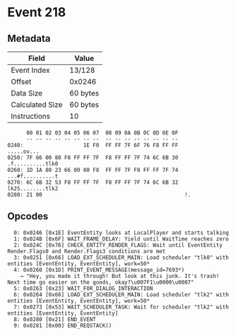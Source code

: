 # Event 218

## Metadata

| Field           | Value    |
|-----------------|----------|
| Event Index     | 13/128   |
| Offset          | 0x0246   |
| Data Size       | 60 bytes |
| Calculated Size | 60 bytes |
| Instructions    | 10       |

```
      00 01 02 03 04 05 06 07  08 09 0A 0B 0C 0D 0E 0F
      -- -- -- -- -- -- -- --  -- -- -- -- -- -- -- --
0240:                   1E F0  FF FF 7F 6F 76 F8 FF FF        .....ov...
0250: 7F 66 00 80 F8 FF FF 7F  F8 FF FF 7F 74 6C 6B 30  .f..........tlk0
0260: 1D 1A 80 23 66 00 80 F8  FF FF 7F F8 FF FF 7F 74  ...#f..........t
0270: 6C 6B 32 53 F8 FF FF 7F  F8 FF FF 7F 74 6C 6B 32  lk2S........tlk2
0280: 21 00                                             !.              
```

## Opcodes

```
  0: 0x0246 [0x1E] EventEntity looks at LocalPlayer and starts talking
  1: 0x024B [0x6F] WAIT_FRAME_DELAY: Yield until WaitTime reaches zero
  2: 0x024C [0x76] CHECK_ENTITY_RENDER_FLAGS: Wait until EventEntity Render.Flags0 and Render.Flags3 conditions are met
  3: 0x0251 [0x66] LOAD_EXT_SCHEDULER_MAIN: Load scheduler "tlk0" with entities [EventEntity, EventEntity], work=50*
  4: 0x0260 [0x1D] PRINT_EVENT_MESSAGE(message_id=7693*)
    → "Hey, you made it through! But look at this junk. It's trash! Next time go easier on the goods, okay?\u007F1\u0000\u0007"
  5: 0x0263 [0x23] WAIT_FOR_DIALOG_INTERACTION
  6: 0x0264 [0x66] LOAD_EXT_SCHEDULER_MAIN: Load scheduler "tlk2" with entities [EventEntity, EventEntity], work=50*
  7: 0x0273 [0x53] WAIT_SCHEDULER_TASK: Wait for scheduler "tlk2" with entities [EventEntity, EventEntity]
  8: 0x0280 [0x21] END_EVENT
  9: 0x0281 [0x00] END_REQSTACK()
```
